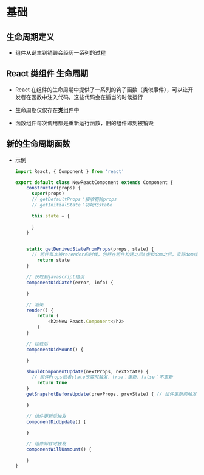 # 基础

## 生命周期定义

+ 组件从诞生到销毁会经历一系列的过程

## React 类组件 生命周期

+ React 在组件的生命周期中提供了一系列的钩子函数（类似事件），可以让开发者在函数中注入代码，这些代码会在适当的时候运行

+ 生命周期仅仅存在**类**组件中

+ 函数组件每次调用都是重新运行函数，旧的组件即刻被销毁

## 新的生命周期函数

+ 示例

    ```js
    import React, { Component } from 'react'

    export default class NewReactComponent extends Component {
        constructor(props) {
          super(props)
          // getDefaultProps：接收初始props
          // getInitialState：初始化state

          this.state = {

          }
        }


        static getDerivedStateFromProps(props, state) {
          // 组件每次被rerender的时候，包括在组件构建之后(虚拟dom之后，实际dom挂载之前)，每次获取新的props或state之后；;每次接收新的props之后都会返回一个对象作为新的state，返回null则说明不需要更新state
            return state
        }

        // 获取到javascript错误
        componentDidCatch(error, info) {

        }

        // 渲染
        render() {
            return (
                <h2>New React.Component</h2>
            )
        }

        // 挂载后
        componentDidMount() {

        }

        shouldComponentUpdate(nextProps, nextState) {
          // 组件Props或者state改变时触发，true：更新，false：不更新
            return true
        }
        getSnapshotBeforeUpdate(prevProps, prevState) { // 组件更新前触发

        }

        // 组件更新后触发
        componentDidUpdate() {

        }

        // 组件卸载时触发
        componentWillUnmount() {

        }
    }
    ```
